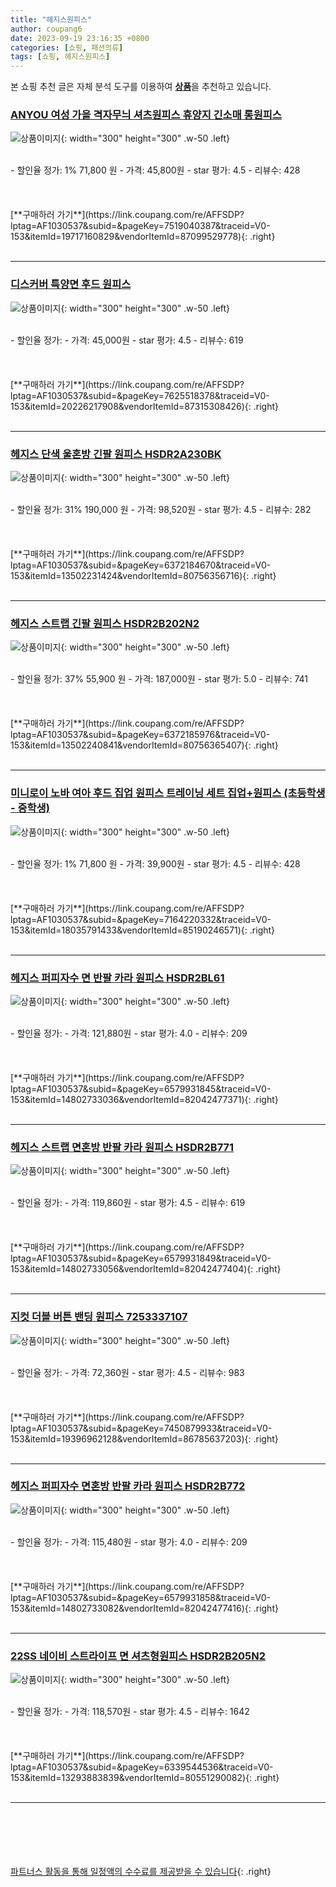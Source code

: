 ```yaml
---
title: "헤지스원피스"
author: coupang6
date: 2023-09-19 23:16:35 +0800
categories: [쇼핑, 패션의류]
tags: [쇼핑, 헤지스원피스]
---
```


본 쇼핑 추천 글은 자체 분석 도구를 이용하여 [**상품**](https://link.coupang.com/a/bao1ui)을 추천하고 있습니다.

### [ANYOU 여성 가을 격자무늬 셔츠원피스 휴양지 긴소매 롱원피스](https://link.coupang.com/re/AFFSDP?lptag=AF1030537&subid=&pageKey=7519040387&traceid=V0-153&itemId=19717160829&vendorItemId=87099529778)

![상품이미지](https://thumbnail8.coupangcdn.com/thumbnails/remote/230x230ex/image/vendor_inventory/4ae6/e3bd7c61676668556b85cddc40cf40132390e221b2b29ed7c47608180adc.jpg){: width="300" height="300" .w-50 .left}


<br>
- 할인율 정가: 1%  71,800   원
- 가격: 45,800원
- star 평가: 4.5
- 리뷰수: 428
<br>
<br>
<br>
<br>
[**구매하러 가기**](https://link.coupang.com/re/AFFSDP?lptag=AF1030537&subid=&pageKey=7519040387&traceid=V0-153&itemId=19717160829&vendorItemId=87099529778){: .right}
<br>
<br>

---

### [디스커버 특양면 후드 원피스](https://link.coupang.com/re/AFFSDP?lptag=AF1030537&subid=&pageKey=7625518378&traceid=V0-153&itemId=20226217908&vendorItemId=87315308426)

![상품이미지](https://thumbnail9.coupangcdn.com/thumbnails/remote/230x230ex/image/vendor_inventory/ff57/3be902cd207698386370d64cd2b073df7bb2c8e777ec1ee8c295a9f147fa.jpg){: width="300" height="300" .w-50 .left}


<br>
- 할인율 정가: 
- 가격: 45,000원
- star 평가: 4.5
- 리뷰수: 619
<br>
<br>
<br>
<br>
[**구매하러 가기**](https://link.coupang.com/re/AFFSDP?lptag=AF1030537&subid=&pageKey=7625518378&traceid=V0-153&itemId=20226217908&vendorItemId=87315308426){: .right}
<br>
<br>

---

### [헤지스 단색 울혼방 긴팔 원피스 HSDR2A230BK](https://link.coupang.com/re/AFFSDP?lptag=AF1030537&subid=&pageKey=6372184670&traceid=V0-153&itemId=13502231424&vendorItemId=80756356716)

![상품이미지](https://thumbnail8.coupangcdn.com/thumbnails/remote/230x230ex/image/retail/images/2022/03/03/10/1/298ab67c-38a4-41f4-9552-f1fd9f3a8fde.jpg){: width="300" height="300" .w-50 .left}


<br>
- 할인율 정가: 31%  190,000   원
- 가격: 98,520원
- star 평가: 4.5
- 리뷰수: 282
<br>
<br>
<br>
<br>
[**구매하러 가기**](https://link.coupang.com/re/AFFSDP?lptag=AF1030537&subid=&pageKey=6372184670&traceid=V0-153&itemId=13502231424&vendorItemId=80756356716){: .right}
<br>
<br>

---

### [헤지스 스트랩 긴팔 원피스 HSDR2B202N2](https://link.coupang.com/re/AFFSDP?lptag=AF1030537&subid=&pageKey=6372185976&traceid=V0-153&itemId=13502240841&vendorItemId=80756365407)

![상품이미지](https://thumbnail6.coupangcdn.com/thumbnails/remote/230x230ex/image/rs_quotation_api/bt58zmyn/ad2ca630284d4d6992e06f2e152cf9d4.png){: width="300" height="300" .w-50 .left}


<br>
- 할인율 정가: 37%  55,900   원
- 가격: 187,000원
- star 평가: 5.0
- 리뷰수: 741
<br>
<br>
<br>
<br>
[**구매하러 가기**](https://link.coupang.com/re/AFFSDP?lptag=AF1030537&subid=&pageKey=6372185976&traceid=V0-153&itemId=13502240841&vendorItemId=80756365407){: .right}
<br>
<br>

---

### [미니로이 노바 여아 후드 집업 원피스 트레이닝 세트 집업+원피스 (초등학생 - 중학생)](https://link.coupang.com/re/AFFSDP?lptag=AF1030537&subid=&pageKey=7164220332&traceid=V0-153&itemId=18035791433&vendorItemId=85190246571)

![상품이미지](https://thumbnail9.coupangcdn.com/thumbnails/remote/230x230ex/image/vendor_inventory/92b6/101150d34d20bdc451239c222316025985e04dc9a8474e4871fac8b79d1a.jpg){: width="300" height="300" .w-50 .left}


<br>
- 할인율 정가: 1%  71,800   원
- 가격: 39,900원
- star 평가: 4.5
- 리뷰수: 428
<br>
<br>
<br>
<br>
[**구매하러 가기**](https://link.coupang.com/re/AFFSDP?lptag=AF1030537&subid=&pageKey=7164220332&traceid=V0-153&itemId=18035791433&vendorItemId=85190246571){: .right}
<br>
<br>

---

### [헤지스 퍼피자수 면 반팔 카라 원피스 HSDR2BL61](https://link.coupang.com/re/AFFSDP?lptag=AF1030537&subid=&pageKey=6579931845&traceid=V0-153&itemId=14802733036&vendorItemId=82042477371)

![상품이미지](https://thumbnail7.coupangcdn.com/thumbnails/remote/230x230ex/image/retail/images/2633169171698215-06e58a42-e876-4f0d-bd29-9e41f9770b84.jpg){: width="300" height="300" .w-50 .left}


<br>
- 할인율 정가: 
- 가격: 121,880원
- star 평가: 4.0
- 리뷰수: 209
<br>
<br>
<br>
<br>
[**구매하러 가기**](https://link.coupang.com/re/AFFSDP?lptag=AF1030537&subid=&pageKey=6579931845&traceid=V0-153&itemId=14802733036&vendorItemId=82042477371){: .right}
<br>
<br>

---

### [헤지스 스트랩 면혼방 반팔 카라 원피스 HSDR2B771](https://link.coupang.com/re/AFFSDP?lptag=AF1030537&subid=&pageKey=6579931849&traceid=V0-153&itemId=14802733056&vendorItemId=82042477404)

![상품이미지](https://thumbnail6.coupangcdn.com/thumbnails/remote/230x230ex/image/retail/images/9187856141947031-900d33f3-42e5-47b1-b7bf-d13ce2fc7177.jpg){: width="300" height="300" .w-50 .left}


<br>
- 할인율 정가: 
- 가격: 119,860원
- star 평가: 4.5
- 리뷰수: 619
<br>
<br>
<br>
<br>
[**구매하러 가기**](https://link.coupang.com/re/AFFSDP?lptag=AF1030537&subid=&pageKey=6579931849&traceid=V0-153&itemId=14802733056&vendorItemId=82042477404){: .right}
<br>
<br>

---

### [지컷 더블 버튼 밴딩 원피스 7253337107](https://link.coupang.com/re/AFFSDP?lptag=AF1030537&subid=&pageKey=7450879933&traceid=V0-153&itemId=19396962128&vendorItemId=86785637203)

![상품이미지](https://thumbnail9.coupangcdn.com/thumbnails/remote/230x230ex/image/retail/images/2023/08/04/16/2/5a4f508b-e523-47e8-b54a-8043bf52cdab.jpg){: width="300" height="300" .w-50 .left}


<br>
- 할인율 정가: 
- 가격: 72,360원
- star 평가: 4.5
- 리뷰수: 983
<br>
<br>
<br>
<br>
[**구매하러 가기**](https://link.coupang.com/re/AFFSDP?lptag=AF1030537&subid=&pageKey=7450879933&traceid=V0-153&itemId=19396962128&vendorItemId=86785637203){: .right}
<br>
<br>

---

### [헤지스 퍼피자수 면혼방 반팔 카라 원피스 HSDR2B772](https://link.coupang.com/re/AFFSDP?lptag=AF1030537&subid=&pageKey=6579931858&traceid=V0-153&itemId=14802733082&vendorItemId=82042477416)

![상품이미지](https://thumbnail7.coupangcdn.com/thumbnails/remote/230x230ex/image/retail/images/9192244388463317-ece4fef0-7483-4ed5-8ca4-6f2b24037a07.jpg){: width="300" height="300" .w-50 .left}


<br>
- 할인율 정가: 
- 가격: 115,480원
- star 평가: 4.0
- 리뷰수: 209
<br>
<br>
<br>
<br>
[**구매하러 가기**](https://link.coupang.com/re/AFFSDP?lptag=AF1030537&subid=&pageKey=6579931858&traceid=V0-153&itemId=14802733082&vendorItemId=82042477416){: .right}
<br>
<br>

---

### [22SS 네이비 스트라이프 면 셔츠형원피스 HSDR2B205N2](https://link.coupang.com/re/AFFSDP?lptag=AF1030537&subid=&pageKey=6339544536&traceid=V0-153&itemId=13293883839&vendorItemId=80551290082)

![상품이미지](https://thumbnail7.coupangcdn.com/thumbnails/remote/230x230ex/image/vendor_inventory/7452/d3df99beadcf3dc3cead8cba711ca3359bd68e673922f5ea89feeaabc59f.jpg){: width="300" height="300" .w-50 .left}


<br>
- 할인율 정가: 
- 가격: 118,570원
- star 평가: 4.5
- 리뷰수: 1642
<br>
<br>
<br>
<br>
[**구매하러 가기**](https://link.coupang.com/re/AFFSDP?lptag=AF1030537&subid=&pageKey=6339544536&traceid=V0-153&itemId=13293883839&vendorItemId=80551290082){: .right}
<br>
<br>

---
<br><br><br><br><br> [파트너스 활동을 통해 일정액의 수수료를 제공받을 수 있습니다](https://link.coupang.com/a/bao1ui){: .right}